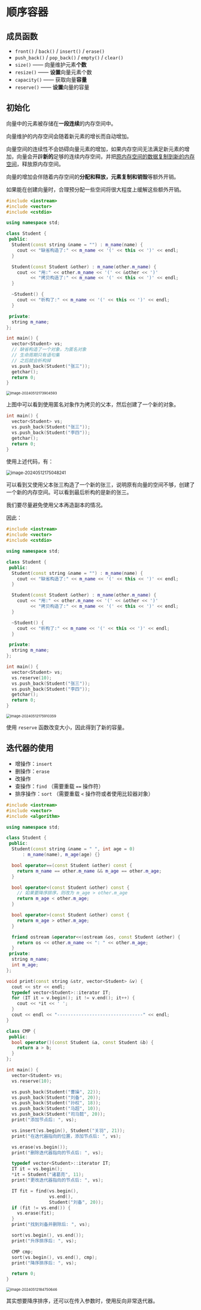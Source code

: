 # 顺序容器

## 成员函数

- `front()` / `back()` / `insert()` / `erase()`
- `push_back()` / `pop_back()` / `empty()` / `clear()`
- `size()` —— 向量维护元素**个数**
- `resize()` —— **设置**向量元素个数
- `capacity()` —— 获取向量**容量**
- `reserve()` —— **设置**向量的容量

## 初始化

向量中的元素被存储在**一段连续**的内存空间中。

向量维护的内存空间会随着新元素的增长而自动增加。

向量空间的连续性不会妨碍向量元素的增加，如果内存空间无法满足新元素的增加，向量会开辟**新的**足够的连续内存空间，并把<u>原内存空间的数据复制到新的内存空间</u>，释放原内存空间。

向量的增加会伴随着内存空间的**分配和释放，元素复制和销毁**等额外开销。

如果能在创建向量时，合理预分配一些空间将很大程度上缓解这些额外开销。

```cpp
#include <iostream>
#include <vector>
#include <cstdio>

using namespace std;

class Student {
 public:
  Student(const string &name = "") : m_name(name) {
    cout << "缺省构造了:" << m_name << '(' << this << ')' << endl;
  }

  Student(const Student &other) : m_name(other.m_name) {
    cout << "用:" << other.m_name << '(' << &other << ')'
         << "拷贝构造了:" << m_name << '(' << this << ')' << endl;
  }

  ~Student() {
    cout << "析构了:" << m_name << '(' << this << ')' << endl;
  }

 private:
  string m_name;
};

int main() {
  vector<Student> vs;
  // 缺省构造了一个对象，为匿名对象
  // 生命周期只有语句集
  // 之后就会析构掉
  vs.push_back(Student("张三"));
  getchar();
  return 0;
}
```

<img src="https://leafalice-image.oss-cn-hangzhou.aliyuncs.com/img/image-20240512173904593.png" alt="image-20240512173904593" style="zoom:67%;" />

上图中可以看到使用匿名对象作为拷贝的父本，然后创建了一个新的对象。

```cpp
int main() {
  vector<Student> vs;
  vs.push_back(Student("张三"));
  vs.push_back(Student("李四"));
  getchar();
  return 0;
}
```

使用上述代码，有：

<img src="https://leafalice-image.oss-cn-hangzhou.aliyuncs.com/img/image-20240512175048241.png" alt="image-20240512175048241" style="zoom:80%;" />

可以看到又使用父本张三构造了一个新的张三，说明原有向量的空间不够，创建了一个新的内存空间。可以看到最后析构的是新的张三。

我们要尽量避免使用父本再造副本的情况。

因此：

```cpp
#include <iostream>
#include <vector>
#include <cstdio>

using namespace std;

class Student {
 public:
  Student(const string &name = "") : m_name(name) {
    cout << "缺省构造了:" << m_name << '(' << this << ')' << endl;
  }

  Student(const Student &other) : m_name(other.m_name) {
    cout << "用:" << other.m_name << '(' << &other << ')'
         << "拷贝构造了:" << m_name << '(' << this << ')' << endl;
  }

  ~Student() {
    cout << "析构了:" << m_name << '(' << this << ')' << endl;
  }

 private:
  string m_name;
};

int main() {
  vector<Student> vs;
  vs.reserve(10);
  vs.push_back(Student("张三"));
  vs.push_back(Student("李四"));
  getchar();
  return 0;
}
```

<img src="https://leafalice-image.oss-cn-hangzhou.aliyuncs.com/img/image-20240512175910359.png" alt="image-20240512175910359" style="zoom: 67%;" />

使用 `reserve` 函数改变大小，因此得到了新的容量。

## 迭代器的使用

- 增操作：`insert`
- 删操作：`erase`
- 改操作
- 查操作：`find` （需要重载 `==` 操作符）
- 排序操作：`sort` （需要重载 `<` 操作符或者使用比较器对象）

```cpp
#include <iostream>
#include <vector>
#include <algorithm>

using namespace std;

class Student {
 public:
  Student(const string &name = " ", int age = 0)
      : m_name(name), m_age(age) {}

  bool operator==(const Student &other) const {
    return m_name == other.m_name && m_age == other.m_age;
  }

  bool operator<(const Student &other) const {
    // 如果要降序排序，则改为 m_age > other.m_age
    return m_age < other.m_age;
  }

  bool operator>(const Student &other) const {
    return m_age > other.m_age;
  }

  friend ostream &operator<<(ostream &os, const Student &other) {
    return os << other.m_name << ": " << other.m_age;
  }
 private:
  string m_name;
  int m_age;
};

void print(const string &str, vector<Student> &v) {
  cout << str << endl;
  typedef vector<Student>::iterator IT;
  for (IT it = v.begin(); it != v.end(); it++) {
    cout << *it << ' ';
  }
  cout << endl << "--------------------------------" << endl;
}

class CMP {
 public:
  bool operator()(const Student &a, const Student &b) {
    return a > b;
  }
};

int main() {
  vector<Student> vs;
  vs.reserve(10);

  vs.push_back(Student("曹操", 22));
  vs.push_back(Student("刘备", 20));
  vs.push_back(Student("孙权", 18));
  vs.push_back(Student("马超", 10));
  vs.push_back(Student("司马懿", 20));
  print("添加节点后: ", vs);

  vs.insert(vs.begin(), Student("关羽", 21));
  print("在迭代器指向的位置，添加节点后: ", vs);

  vs.erase(vs.begin());
  print("删除迭代器指向的节点后: ", vs);

  typedef vector<Student>::iterator IT;
  IT it = vs.begin();
  *it = Student("诸葛亮", 11);
  print("更改迭代器指向的节点后: ", vs);

  IT fit = find(vs.begin(),
                vs.end(),
                Student("刘备", 20));
  if (fit != vs.end()) {
    vs.erase(fit);
  }
  print("找到刘备并删除后: ", vs);

  sort(vs.begin(), vs.end());
  print("升序排序后: ", vs);

  CMP cmp;
  sort(vs.begin(), vs.end(), cmp);
  print("降序排序后: ", vs);

  return 0;
}
```

<img src="https://leafalice-image.oss-cn-hangzhou.aliyuncs.com/img/image-20240512184750646.png" alt="image-20240512184750646" style="zoom:67%;" />

其实想要降序排序，还可以在传入参数时，使用反向非常迭代器。
